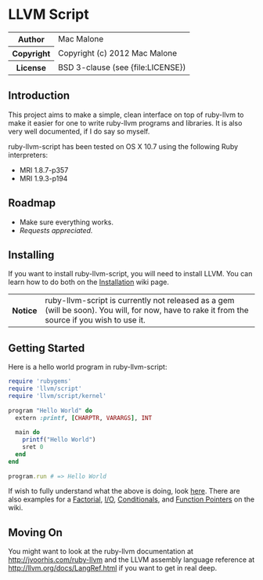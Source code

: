 # LLVM Script

<table>
  <tr>
    <th>Author</th><td>Mac Malone</td>
  </tr>
  <tr>
    <th>Copyright</th><td>Copyright (c) 2012 Mac Malone</td>
  </tr>
  <tr>
    <th>License</th><td>BSD 3-clause (see {file:LICENSE})</td>
  </tr>
</table>

## Introduction

This project aims to make a simple, clean interface on top of ruby-llvm to make it 
easier for one to write ruby-llvm programs and libraries. It is also very well documented,
if I do say so myself.

ruby-llvm-script has been tested on OS X 10.7 using the following Ruby interpreters:

* MRI 1.8.7-p357
* MRI 1.9.3-p194

## Roadmap
* Make sure everything works.
* *Requests appreciated.*

## Installing

If you want to install ruby-llvm-script, you will need to install LLVM. You can learn how to do both 
on the [Installation](https://github.com/tophat/ruby-llvm-script/wiki/Installation) wiki page.

<table>
  <tr>
    <th>Notice</th><td>ruby-llvm-script is currently not released as a gem (will be soon). You will, for now, have to rake it from the source if you wish to use it.</td>
  </tr>
</table>

## Getting Started

Here is a hello world program in ruby-llvm-script:

```ruby
require 'rubygems'
require 'llvm/script'
require 'llvm/script/kernel'
  
program "Hello World" do
  extern :printf, [CHARPTR, VARARGS], INT
    
  main do
    printf("Hello World")
    sret 0
  end
end
  
program.run # => Hello World
```
  
If wish to fully understand what the above is doing, look [here](https://github.com/tophat/ruby-llvm-script/wiki/Hello-World).
There are also examples for a [Factorial](https://github.com/tophat/ruby-llvm-script/wiki/Factorial), [I/O](https://github.com/tophat/ruby-llvm-script/wiki/IO), [Conditionals](https://github.com/tophat/ruby-llvm-script/wiki/Conditionals), and [Function Pointers](https://github.com/tophat/ruby-llvm-script/wiki/Function-Pointers) on the wiki.

## Moving On

You might want to look at the ruby-llvm documentation at <http://jvoorhis.com/ruby-llvm> and the LLVM assembly language reference at <http://llvm.org/docs/LangRef.html> if you want to get in real deep.
